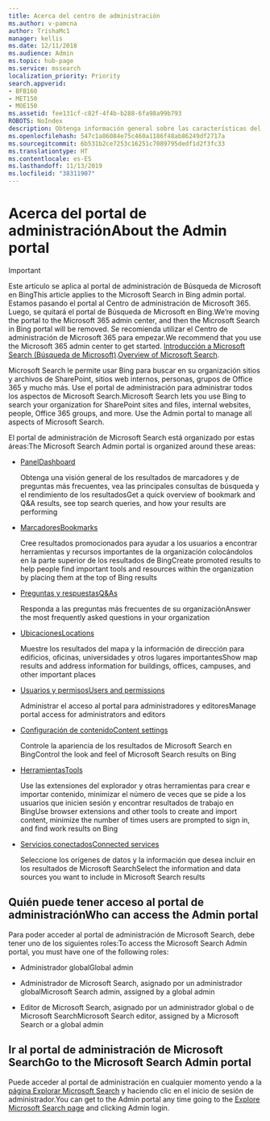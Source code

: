 ```yaml
---
title: Acerca del centro de administración
ms.author: v-pamcna
author: TrishaMc1
manager: kellis
ms.date: 12/11/2018
ms.audience: Admin
ms.topic: hub-page
ms.service: mssearch
localization_priority: Priority
search.appverid:
- BFB160
- MET150
- MOE150
ms.assetid: fee131cf-c82f-4f4b-b288-6fa98a99b793
ROBOTS: NoIndex
description: Obtenga información general sobre las características del portal de administración y los permisos de acceso disponibles en Microsoft Search
ms.openlocfilehash: 547c1a86084e75c460a1186f48ab86249df2717a
ms.sourcegitcommit: 6b531b2ce7253c16251c7089795dedf1d2f3fc33
ms.translationtype: HT
ms.contentlocale: es-ES
ms.lasthandoff: 11/13/2019
ms.locfileid: "38311907"
---
```

# <a name="about-the-admin-portal"></a><span data-ttu-id="f2d14-103">Acerca del portal de administración</span><span class="sxs-lookup"><span data-stu-id="f2d14-103">About the Admin portal</span></span>

> [!IMPORTANT]
> <span data-ttu-id="f2d14-104">Este artículo se aplica al portal de administración de Búsqueda de Microsoft en Bing</span><span class="sxs-lookup"><span data-stu-id="f2d14-104">This article applies to the Microsoft Search in Bing admin portal.</span></span> <span data-ttu-id="f2d14-105">Estamos pasando el portal al Centro de administración de Microsoft 365. Luego, se quitará el portal de Búsqueda de Microsoft en Bing.</span><span class="sxs-lookup"><span data-stu-id="f2d14-105">We’re moving the portal to the Microsoft 365 admin center, and then the Microsoft Search in Bing portal will be removed.</span></span> <span data-ttu-id="f2d14-106">Se recomienda utilizar el Centro de administración de Microsoft 365 para empezar.</span><span class="sxs-lookup"><span data-stu-id="f2d14-106">We recommend that you use the Microsoft 365 admin center to get started.</span></span> <span data-ttu-id="f2d14-107">[Introducción a Microsoft Search (Búsqueda de Microsoft)](overview-microsoft-search.md).</span><span class="sxs-lookup"><span data-stu-id="f2d14-107">[Overview of Microsoft Search](overview-microsoft-search.md).</span></span>

    
<span data-ttu-id="f2d14-p102">Microsoft Search le permite usar Bing para buscar en su organización sitios y archivos de SharePoint, sitios web internos, personas, grupos de Office 365 y mucho más. Use el portal de administración para administrar todos los aspectos de Microsoft Search.</span><span class="sxs-lookup"><span data-stu-id="f2d14-p102">Microsoft Search lets you use Bing to search your organization for SharePoint sites and files, internal websites, people, Office 365 groups, and more. Use the Admin portal to manage all aspects of Microsoft Search.</span></span>
  
<span data-ttu-id="f2d14-110">El portal de administración de Microsoft Search está organizado por estas áreas:</span><span class="sxs-lookup"><span data-stu-id="f2d14-110">The Microsoft Search Admin portal is organized around these areas:</span></span>
  
- [<span data-ttu-id="f2d14-111">Panel</span><span class="sxs-lookup"><span data-stu-id="f2d14-111">Dashboard</span></span>](get-insights.md)
    
    <span data-ttu-id="f2d14-112">Obtenga una visión general de los resultados de marcadores y de preguntas más frecuentes, vea las principales consultas de búsqueda y el rendimiento de los resultados</span><span class="sxs-lookup"><span data-stu-id="f2d14-112">Get a quick overview of bookmark and Q&A results, see top search queries, and how your results are performing</span></span>
    
- [<span data-ttu-id="f2d14-113">Marcadores</span><span class="sxs-lookup"><span data-stu-id="f2d14-113">Bookmarks</span></span>](create-and-manage-bookmarks.md)
    
    <span data-ttu-id="f2d14-114">Cree resultados promocionados para ayudar a los usuarios a encontrar herramientas y recursos importantes de la organización colocándolos en la parte superior de los resultados de Bing</span><span class="sxs-lookup"><span data-stu-id="f2d14-114">Create promoted results to help people find important tools and resources within the organization by placing them at the top of Bing results</span></span>
    
- [<span data-ttu-id="f2d14-115">Preguntas y respuestas</span><span class="sxs-lookup"><span data-stu-id="f2d14-115">Q&As</span></span>](create-and-manage-qas.md)
    
    <span data-ttu-id="f2d14-116">Responda a las preguntas más frecuentes de su organización</span><span class="sxs-lookup"><span data-stu-id="f2d14-116">Answer the most frequently asked questions in your organization</span></span>
    
- [<span data-ttu-id="f2d14-117">Ubicaciones</span><span class="sxs-lookup"><span data-stu-id="f2d14-117">Locations</span></span>](add-a-location.md)
    
    <span data-ttu-id="f2d14-118">Muestre los resultados del mapa y la información de dirección para edificios, oficinas, universidades y otros lugares importantes</span><span class="sxs-lookup"><span data-stu-id="f2d14-118">Show map results and address information for buildings, offices, campuses, and other important places</span></span>
    
- [<span data-ttu-id="f2d14-119">Usuarios y permisos</span><span class="sxs-lookup"><span data-stu-id="f2d14-119">Users and permissions</span></span>](add-users.md)
    
    <span data-ttu-id="f2d14-120">Administrar el acceso al portal para administradores y editores</span><span class="sxs-lookup"><span data-stu-id="f2d14-120">Manage portal access for administrators and editors</span></span>
    
- [<span data-ttu-id="f2d14-121">Configuración de contenido</span><span class="sxs-lookup"><span data-stu-id="f2d14-121">Content settings</span></span>](content-settings.md)
    
    <span data-ttu-id="f2d14-122">Controle la apariencia de los resultados de Microsoft Search en Bing</span><span class="sxs-lookup"><span data-stu-id="f2d14-122">Control the look and feel of Microsoft Search results on Bing</span></span>
    
- [<span data-ttu-id="f2d14-123">Herramientas</span><span class="sxs-lookup"><span data-stu-id="f2d14-123">Tools</span></span>](admin-portal-tools.md)
    
    <span data-ttu-id="f2d14-124">Use las extensiones del explorador y otras herramientas para crear e importar contenido, minimizar el número de veces que se pide a los usuarios que inicien sesión y encontrar resultados de trabajo en Bing</span><span class="sxs-lookup"><span data-stu-id="f2d14-124">Use browser extensions and other tools to create and import content, minimize the number of times users are prompted to sign in, and find work results on Bing</span></span>
    
- [<span data-ttu-id="f2d14-125">Servicios conectados</span><span class="sxs-lookup"><span data-stu-id="f2d14-125">Connected services</span></span>](connected-services.md)
    
    <span data-ttu-id="f2d14-126">Seleccione los orígenes de datos y la información que desea incluir en los resultados de Microsoft Search</span><span class="sxs-lookup"><span data-stu-id="f2d14-126">Select the information and data sources you want to include in Microsoft Search results</span></span>
    
## <a name="who-can-access-the-admin-portal"></a><span data-ttu-id="f2d14-127">Quién puede tener acceso al portal de administración</span><span class="sxs-lookup"><span data-stu-id="f2d14-127">Who can access the Admin portal</span></span>

<span data-ttu-id="f2d14-128">Para poder acceder al portal de administración de Microsoft Search, debe tener uno de los siguientes roles:</span><span class="sxs-lookup"><span data-stu-id="f2d14-128">To access the Microsoft Search Admin portal, you must have one of the following roles:</span></span>
  
- <span data-ttu-id="f2d14-129">Administrador global</span><span class="sxs-lookup"><span data-stu-id="f2d14-129">Global admin</span></span>
    
- <span data-ttu-id="f2d14-130">Administrador de Microsoft Search, asignado por un administrador global</span><span class="sxs-lookup"><span data-stu-id="f2d14-130">Microsoft Search admin, assigned by a global admin</span></span>
    
- <span data-ttu-id="f2d14-131">Editor de Microsoft Search, asignado por un administrador global o de Microsoft Search</span><span class="sxs-lookup"><span data-stu-id="f2d14-131">Microsoft Search editor, assigned by a Microsoft Search or a global admin</span></span>
    
## <a name="go-to-the-microsoft-search-admin-portal"></a><span data-ttu-id="f2d14-132">Ir al portal de administración de Microsoft Search</span><span class="sxs-lookup"><span data-stu-id="f2d14-132">Go to the Microsoft Search Admin portal</span></span>

<span data-ttu-id="f2d14-133">Puede acceder al portal de administración en cualquier momento yendo a la [página Explorar Microsoft Search](https://www.bing.com/business/explore) y haciendo clic en el inicio de sesión de administrador.</span><span class="sxs-lookup"><span data-stu-id="f2d14-133">You can get to the Admin portal any time going to the [Explore Microsoft Search page](https://www.bing.com/business/explore) and clicking Admin login.</span></span> 